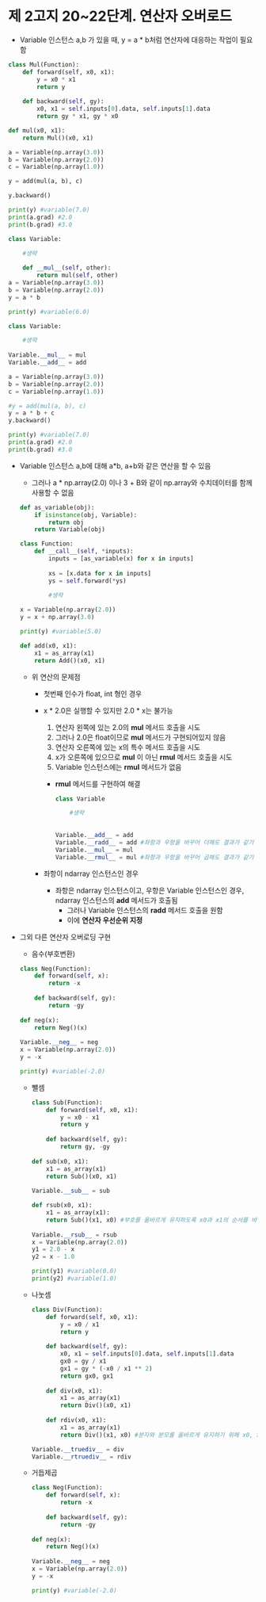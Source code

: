 # 제 2고지 20~22단계. 연산자 오버로드

- Variable 인스턴스 a,b 가 있을 때, y = a * b처럼 연산자에 대응하는 작업이 필요함

```python
class Mul(Function):
	def forward(self, x0, x1):
    	y = x0 * x1
        return y
        
    def backward(self, gy):
    	x0, x1 = self.inputs[0].data, self.inputs[1].data
        return gy * x1, gy * x0

def mul(x0, x1):
	return Mul()(x0, x1)

a = Variable(np.array(3.0))
b = Variable(np.array(2.0))
c = Variable(np.array(1.0))

y = add(mul(a, b), c)

y.backward()

print(y) #variable(7.0)
print(a.grad) #2.0
print(b.grad) #3.0
```

```python
class Variable:

	#생략
    
    def __mul__(self, other):
    	return mul(self, other)
a = Variable(np.array(3.0))
b = Variable(np.array(2.0))
y = a * b

print(y) #variable(6.0)

class Variable:

	#생략
    
Variable.__mul__ = mul
Variable.__add__ = add

a = Variable(np.array(3.0))
b = Variable(np.array(2.0))
c = Variable(np.array(1.0))

#y = add(mul(a, b), c)
y = a * b + c
y.backward()

print(y) #variable(7.0)
print(a.grad) #2.0 
print(b.grad) #3.0
```

- Variable 인스턴스 a,b에 대해 a*b, a+b와 같은 연산을 할 수 있음
    - 그러나 a * np.array(2.0) 이나 3 + B와 같이 np.array와 수치데이터를 함께 사용할 수 없음
    
    ```python
    def as_variable(obj):
    	if isinstance(obj, Variable):
        	return obj
        return Variable(obj)
    
    class Function:
    	def __call__(self, *inputs):
        	inputs = [as_variable(x) for x in inputs]
            
            xs = [x.data for x in inputs]
            ys = self.forward(*ys)
            
            #생략
    
    x = Variable(np.array(2.0))
    y = x + np.array(3.0)
    
    print(y) #variable(5.0)
    
    def add(x0, x1):
    	x1 = as_array(x1)
        return Add()(x0, x1)
    ```
    
    - 위 연산의 문제점
        - 첫번째 인수가 float, int 형인 경우
        - x * 2.0은 실행할 수 있지만 2.0 * x는 불가능
            1. 연산자 왼쪽에 있는 2.0의 **mul** 메서드 호출을 시도
            2. 그러나 2.0은 float이므로 **mul** 메서드가 구현되어있지 않음
            3. 연산자 오른쪽에 있는 x의 특수 메서드 호출을 시도
            4. x가 오른쪽에 있으므로 **mul** 이 아닌 **rmul** 메서드 호출을 시도
            5. Variable 인스턴스에는 **rmul** 메서드가 없음
            - **rmul** 메서드를 구현하여 해결
                
                ```python
                class Variable
                
                	#생략
                    
                    
                Variable.__add__ = add
                Variable.__radd__ = add #좌항과 우항을 바꾸어 더해도 결과가 같기 때문
                Variable.__mul__ = mul
                Variable.__rmul__ = mul #좌항과 우항을 바꾸어 곱해도 결과가 같기 때문
                ```
                
        - 좌항이 ndarray 인스턴스인 경우
            - 좌항은 ndarray 인스턴스이고, 우항은 Variable 인스턴스인 경우,
            ndarray 인스턴스의 **add** 메서드가 호출됨
                - 그러나 Variable 인스턴스의 **radd** 메서드 호출을 원함
                - 이에 ******************************************연산자 우선순위 지정******************************************
- 그외 다른 연산자 오버로딩 구현
    - 음수(부호변환)
    
    ```python
    class Neg(Function):
    	def forward(self, x):
        	return -x
            
        def backward(self, gy):
        	return -gy
            
    def neg(x):
    	return Neg()(x)
        
    Variable.__neg__ = neg
    x = Variable(np.array(2.0))
    y = -x
    
    print(y) #variable(-2.0)
    ```
    
    - 뺄셈
        
        ```python
        class Sub(Function):
        	def forward(self, x0, x1):
            	y = x0 - x1
                return y
                
            def backward(self, gy):
            	return gy, -gy
                
        def sub(x0, x1):
        	x1 = as_array(x1)
            return Sub()(x0, x1)
            
        Variable.__sub__ = sub
        
        def rsub(x0, x1):
        	x1 = as_array(x1):
            return Sub()(x1, x0) #부호를 올바르게 유지하도록 x0과 x1의 순서를 바꾼다
            
        Variable.__rsub__ = rsub
        x = Variable(np.array(2.0))
        y1 = 2.0 - x
        y2 = x - 1.0
        
        print(y1) #variable(0.0)
        print(y2) #variable(1.0)
        ```
        
    - 나눗셈
        
        ```python
        class Div(Function):
        	def forward(self, x0, x1):
            	y = x0 / x1
                return y
                
            def backward(self, gy):
            	x0, x1 = self.inputs[0].data, self.inputs[1].data
                gx0 = gy / x1
                gx1 = gy * (-x0 / x1 ** 2)
                return gx0, gx1
                
            def div(x0, x1):
            	x1 = as_array(x1)
                return Div()(x0, x1)
                
            def rdiv(x0, x1):
            	x1 = as_array(x1)
                return Div()(x1, x0) #분자와 분모를 올바르게 유지하기 위해 x0, x1 순서 바꿈
        
        Variable.__truediv__ = div
        Variable.__rtruediv__ = rdiv
        ```
        
    
    - 거듭제곱
        
        ```python
        class Neg(Function):
        	def forward(self, x):
            	return -x
                
            def backward(self, gy):
            	return -gy
                
        def neg(x):
        	return Neg()(x)
            
        Variable.__neg__ = neg
        x = Variable(np.array(2.0))
        y = -x
        
        print(y) #variable(-2.0)
        ```